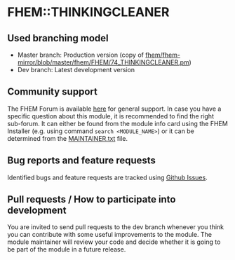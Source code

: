 # FHEM::THINKINGCLEANER

## Used branching model
* Master branch: Production version (copy of [fhem/fhem-mirror/blob/master/fhem/FHEM/74_THINKINGCLEANER.pm](https://github.com/fhem/fhem-mirror/blob/master/fhem/FHEM/74_THINKINGCLEANER.pm))
* Dev branch: Latest development version

## Community support
The FHEM Forum is available [here](https://forum.fhem.de/) for general support.
In case you have a specific question about this module, it is recommended to find the right sub-forum.
It can either be found from the module info card using the FHEM Installer (e.g. using command `search <MODULE_NAME>`) or it can be determined from the [MAINTAINER.txt](https://github.com/fhem/fhem-mirror/blob/master/fhem/MAINTAINER.txt) file.

## Bug reports and feature requests
Identified bugs and feature requests are tracked using [Github Issues](https://github.com/fhem/THINKINGCLEANER/issues).

## Pull requests / How to participate into development
You are invited to send pull requests to the dev branch whenever you think you can contribute with some useful improvements to the module.
The module maintainer will review your code and decide whether it is going to be part of the module in a future release.
